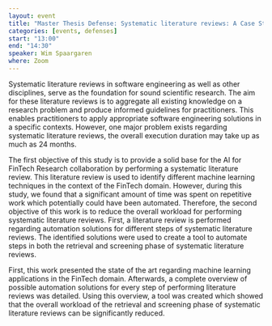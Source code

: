 ```yaml
---
layout: event
title: "Master Thesis Defense: Systematic literature reviews: A Case Study in FinTech and Automated Tool Support"
categories: [events, defenses]
start: "13:00"
end: "14:30"
speaker: Wim Spaargaren
where: Zoom
---
```


Systematic literature reviews in software engineering as well as other disciplines, serve as the foundation for sound scientific research. The aim for these literature reviews is to aggregate all existing knowledge on a research problem and produce informed guidelines for practitioners. This enables practitioners to apply appropriate software engineering solutions in a specific contexts. However, one major problem exists regarding systematic literature reviews, the overall execution duration may take up as much as 24 months.

The first objective of this study is to provide a solid base for the AI for FinTech Research collaboration by performing a systematic literature review. This literature review is used to identify different machine learning techniques in the context of the FinTech domain. However, during this study, we found that a significant amount of time was spent on repetitive work which potentially could have been automated. Therefore, the second objective of this work is to reduce the overall workload for performing systematic literature reviews. First, a literature review is performed regarding automation solutions for different steps of systematic literature reviews. The identified solutions were used to create a tool to automate steps in both the retrieval and screening phase of systematic literature reviews.

First, this work presented the state of the art regarding machine learning applications in the FinTech domain. Afterwards, a complete overview of possible automation solutions for every step of performing literature reviews was detailed. Using this overview, a tool was created which showed that the overall workload of the retrieval and screening phase of systematic literature reviews can be significantly reduced.
